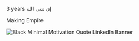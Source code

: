  3 years إن شى الله

Making Empire

![Black Minimal Motivation Quote LinkedIn Banner](https://github.com/user-attachments/assets/7b3cec51-c7eb-489b-bf21-4f79ee3d3e46)
